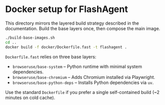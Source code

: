 # Docker setup for FlashAgent

This directory mirrors the layered build strategy described in the documentation. Build the base layers once, then compose the main image.

```bash
./build-base-images.sh
cd ..
docker build -f docker/Dockerfile.fast -t flashagent .
```

`Dockerfile.fast` relies on three base layers:

- `browseruse/base-system` – Python runtime with minimal system dependencies.
- `browseruse/base-chromium` – Adds Chromium installed via Playwright.
- `browseruse/base-python-deps` – Installs Python dependencies via `uv`.

Use the standard `Dockerfile` if you prefer a single self-contained build (~2 minutes on cold cache).
